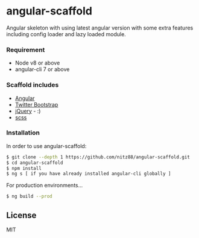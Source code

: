 # angular-scaffold
Angular skeleton with using latest angular version with some extra features including config loader and lazy loaded module.

### Requirement
* Node v8 or above
* angular-cli 7 or above

### Scaffold includes

* [Angular]
* [Twitter Bootstrap]
* [jQuery] - :)
* [scss]

### Installation
In order to use angular-scaffold:
```sh
$ git clone --depth 1 https://github.com/nitz88/angular-scaffold.git
$ cd angular-scaffold
$ npm install
$ ng s [ if you have already installed angular-cli globally ]
```

For production environments...

```sh
$ ng build --prod
```

License
----

MIT

   [node.js]: <http://nodejs.org>
   [Twitter Bootstrap]: <http://twitter.github.com/bootstrap/>
   [jQuery]: <http://jquery.com>
   [Angular]: <http://angular.io>
   [scss]: <https://sass-lang.com/>
